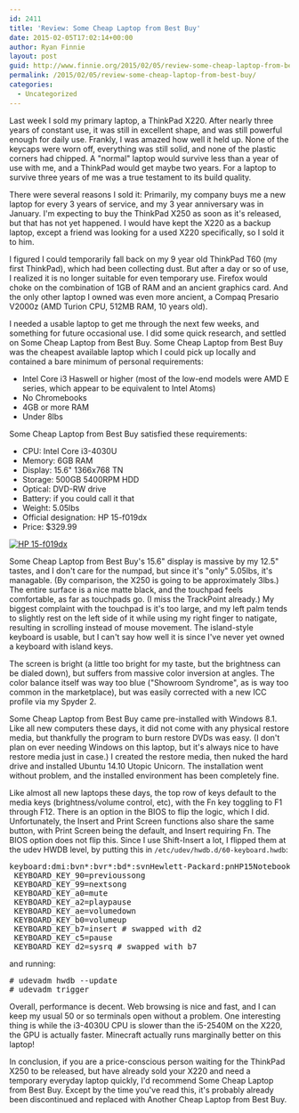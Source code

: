 ```yaml
---
id: 2411
title: 'Review: Some Cheap Laptop from Best Buy'
date: 2015-02-05T17:02:14+00:00
author: Ryan Finnie
layout: post
guid: http://www.finnie.org/2015/02/05/review-some-cheap-laptop-from-best-buy/
permalink: /2015/02/05/review-some-cheap-laptop-from-best-buy/
categories:
  - Uncategorized
---
```

Last week I sold my primary laptop, a ThinkPad X220. After nearly three years of constant use, it was still in excellent shape, and was still powerful enough for daily use. Frankly, I was amazed how well it held up. None of the keycaps were worn off, everything was still solid, and none of the plastic corners had chipped. A "normal" laptop would survive less than a year of use with me, and a ThinkPad would get maybe two years. For a laptop to survive three years of me was a true testament to its build quality.

There were several reasons I sold it: Primarily, my company buys me a new laptop for every 3 years of service, and my 3 year anniversary was in January. I'm expecting to buy the ThinkPad X250 as soon as it's released, but that has not yet happened. I would have kept the X220 as a backup laptop, except a friend was looking for a used X220 specifically, so I sold it to him.

I figured I could temporarily fall back on my 9 year old ThinkPad T60 (my first ThinkPad), which had been collecting dust. But after a day or so of use, I realized it is no longer suitable for even temporary use. Firefox would choke on the combination of 1GB of RAM and an ancient graphics card. And the only other laptop I owned was even more ancient, a Compaq Presario V2000z (AMD Turion CPU, 512MB RAM, 10 years old).

I needed a usable laptop to get me through the next few weeks, and something for future occasional use. I did some quick research, and settled on Some Cheap Laptop from Best Buy. Some Cheap Laptop from Best Buy was the cheapest available laptop which I could pick up locally and contained a bare minimum of personal requirements:

  * Intel Core i3 Haswell or higher (most of the low-end models were AMD E series, which appear to be equivalent to Intel Atoms)
  * No Chromebooks
  * 4GB or more RAM
  * Under 8lbs

Some Cheap Laptop from Best Buy satisfied these requirements:

  * CPU: Intel Core i3-4030U
  * Memory: 6GB RAM
  * Display: 15.6" 1366x768 TN
  * Storage: 500GB 5400RPM HDD
  * Optical: DVD-RW drive
  * Battery: if you could call it that
  * Weight: 5.05lbs
  * Official designation: HP 15-f019dx
  * Price: $329.99

[<img src="/blog-media/2015/02/quiwoo-760-1024x768.jpg" alt="HP 15-f019dx" width="788" height="591" class="aligncenter size-large wp-image-2415" srcset="/blog-media/2015/02/quiwoo-760-1024x768.jpg 1024w, /blog-media/2015/02/quiwoo-760-300x225.jpg 300w, /blog-media/2015/02/quiwoo-760-788x591.jpg 788w" sizes="(max-width: 788px) 100vw, 788px" />](/blog-media/2015/02/quiwoo-760.jpg)

Some Cheap Laptop from Best Buy's 15.6" display is massive by my 12.5" tastes, and I don't care for the numpad, but since it's "only" 5.05lbs, it's managable. (By comparison, the X250 is going to be approximately 3lbs.) The entire surface is a nice matte black, and the touchpad feels comfortable, as far as touchpads go. (I miss the TrackPoint already.) My biggest complaint with the touchpad is it's too large, and my left palm tends to slightly rest on the left side of it while using my right finger to natigate, resulting in scrolling instead of mouse movement. The island-style keyboard is usable, but I can't say how well it is since I've never yet owned a keyboard with island keys.

The screen is bright (a little too bright for my taste, but the brightness can be dialed down), but suffers from massive color inversion at angles. The color balance itself was way too blue ("Showroom Syndrome", as is way too common in the marketplace), but was easily corrected with a new ICC profile via my Spyder 2.

Some Cheap Laptop from Best Buy came pre-installed with Windows 8.1. Like all new computers these days, it did not come with any physical restore media, but thankfully the program to burn restore DVDs was easy. (I don't plan on ever needing Windows on this laptop, but it's always nice to have restore media just in case.) I created the restore media, then nuked the hard drive and installed Ubuntu 14.10 Utopic Unicorn. The installation went without problem, and the installed environment has been completely fine.

Like almost all new laptops these days, the top row of keys default to the media keys (brightness/volume control, etc), with the Fn key toggling to F1 through F12. There is an option in the BIOS to flip the logic, which I did. Unfortunately, the Insert and Print Screen functions also share the same button, with Print Screen being the default, and Insert requiring Fn. The BIOS option does not flip this. Since I use Shift-Insert a lot, I flipped them at the udev HWDB level, by putting this in `/etc/udev/hwdb.d/60-keyboard.hwdb`:

<pre>keyboard:dmi:bvn*:bvr*:bd*:svnHewlett-Packard:pnHP15NotebookPC:*
 KEYBOARD_KEY_90=previoussong
 KEYBOARD_KEY_99=nextsong
 KEYBOARD_KEY_a0=mute
 KEYBOARD_KEY_a2=playpause
 KEYBOARD_KEY_ae=volumedown
 KEYBOARD_KEY_b0=volumeup
 KEYBOARD_KEY_b7=insert # swapped with d2
 KEYBOARD_KEY_c5=pause
 KEYBOARD_KEY_d2=sysrq # swapped with b7
</pre>

and running:

<pre># udevadm hwdb --update
# udevadm trigger
</pre>

Overall, performance is decent. Web browsing is nice and fast, and I can keep my usual 50 or so terminals open without a problem. One interesting thing is while the i3-4030U CPU is slower than the i5-2540M on the X220, the GPU is actually faster. Minecraft actually runs marginally better on this laptop!

In conclusion, if you are a price-conscious person waiting for the ThinkPad X250 to be released, but have already sold your X220 and need a temporary everyday laptop quickly, I'd recommend Some Cheap Laptop from Best Buy. Except by the time you've read this, it's probably already been discontinued and replaced with Another Cheap Laptop from Best Buy.
